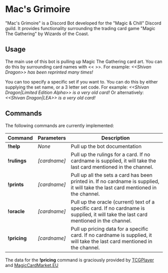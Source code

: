 # Mac's Grimoire
"Mac's Grimoire" is a Discord Bot developed for the "Magic & Chill" Discord guild. It provides functionality surrounding the trading card game "Magic The Gathering" by Wizards of the Coast.

## Usage
The main use of this bot is pulling up Magic The Gathering card art. You can do this by surrounding card names with << >>.
For example: _<\<Shivan Dragon>> has been reprinted many times!_

You can too specify a specific set if you want to. You can do this by either supplying the set name, or a 3 letter set code.
For example: _<\<Shivan Dragon|Limited Edition Alpha>> is a very old card!_
Or alternatively: _<\<Shivan Dragon|LEA>> is a very old card!_

## Commands
The following commands are currently implemented:

Command | Parameters | Description
------------ | ------------- | -------------
**!help** | _None_ | Pull up the bot documentation
**!rulings** | _[cardname]_ | Pull up the rulings for a card. If no cardname is supplied, it will take the last card mentioned in the channel.
**!prints** | _[cardname]_ | Pull up all the sets a card has been printed in. If no cardname is supplied, it will take the last card mentioned in the channel.
**!oracle** | _[cardname]_ | Pull up the oracle (current) text of a specific card. If no cardname is supplied, it will take the last card mentioned in the channel.
**!pricing** | _[cardname]_ | Pull up pricing data for a specific card. If no cardname is supplied, it will take the last card mentioned in the channel.


The data for the **!pricing** command is graciously provided by [TCGPlayer](http://tcgplayer.com) and [MagicCardMarket.EU](http://magiccardmarket.eu)
